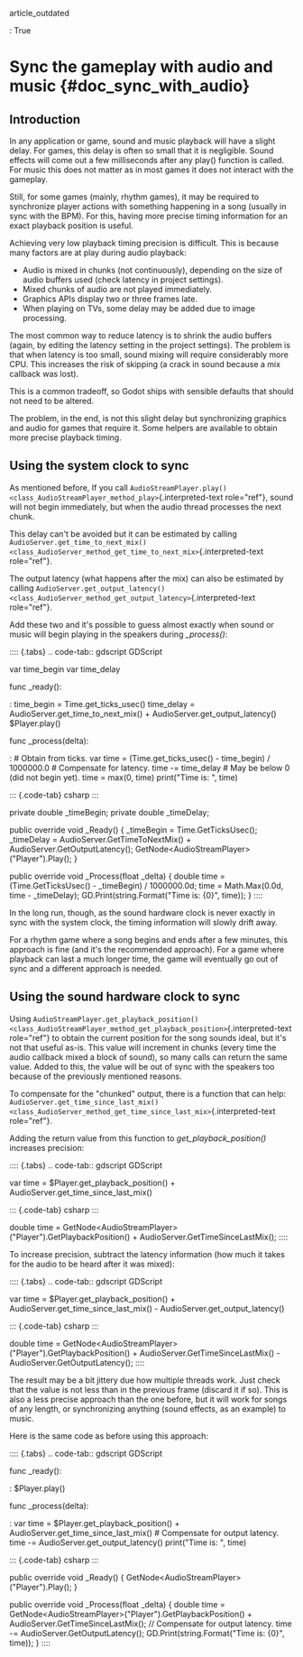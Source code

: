 article_outdated

:   True

# Sync the gameplay with audio and music {#doc_sync_with_audio}

## Introduction

In any application or game, sound and music playback will have a slight
delay. For games, this delay is often so small that it is negligible.
Sound effects will come out a few milliseconds after any play() function
is called. For music this does not matter as in most games it does not
interact with the gameplay.

Still, for some games (mainly, rhythm games), it may be required to
synchronize player actions with something happening in a song (usually
in sync with the BPM). For this, having more precise timing information
for an exact playback position is useful.

Achieving very low playback timing precision is difficult. This is
because many factors are at play during audio playback:

- Audio is mixed in chunks (not continuously), depending on the size of
  audio buffers used (check latency in project settings).
- Mixed chunks of audio are not played immediately.
- Graphics APIs display two or three frames late.
- When playing on TVs, some delay may be added due to image processing.

The most common way to reduce latency is to shrink the audio buffers
(again, by editing the latency setting in the project settings). The
problem is that when latency is too small, sound mixing will require
considerably more CPU. This increases the risk of skipping (a crack in
sound because a mix callback was lost).

This is a common tradeoff, so Godot ships with sensible defaults that
should not need to be altered.

The problem, in the end, is not this slight delay but synchronizing
graphics and audio for games that require it. Some helpers are available
to obtain more precise playback timing.

## Using the system clock to sync

As mentioned before, If you call
`AudioStreamPlayer.play()<class_AudioStreamPlayer_method_play>`{.interpreted-text
role="ref"}, sound will not begin immediately, but when the audio thread
processes the next chunk.

This delay can\'t be avoided but it can be estimated by calling
`AudioServer.get_time_to_next_mix()<class_AudioServer_method_get_time_to_next_mix>`{.interpreted-text
role="ref"}.

The output latency (what happens after the mix) can also be estimated by
calling
`AudioServer.get_output_latency()<class_AudioServer_method_get_output_latency>`{.interpreted-text
role="ref"}.

Add these two and it\'s possible to guess almost exactly when sound or
music will begin playing in the speakers during *\_process()*:

:::: {.tabs}
.. code-tab:: gdscript GDScript

var time_begin var time_delay

func \_ready():

:   time_begin = Time.get_ticks_usec() time_delay =
    AudioServer.get_time_to_next_mix() +
    AudioServer.get_output_latency() \$Player.play()

func \_process(delta):

:   \# Obtain from ticks. var time = (Time.get_ticks_usec() -
    time_begin) / 1000000.0 \# Compensate for latency. time -=
    time_delay \# May be below 0 (did not begin yet). time = max(0,
    time) print(\"Time is: \", time)

::: {.code-tab}
csharp
:::

private double \_timeBegin; private double \_timeDelay;

public override void \_Ready() { \_timeBegin = Time.GetTicksUsec();
\_timeDelay = AudioServer.GetTimeToNextMix() +
AudioServer.GetOutputLatency();
GetNode\<AudioStreamPlayer\>(\"Player\").Play(); }

public override void \_Process(float \_delta) { double time =
(Time.GetTicksUsec() - \_timeBegin) / 1000000.0d; time = Math.Max(0.0d,
time - \_timeDelay); GD.Print(string.Format(\"Time is: {0}\", time)); }
::::

In the long run, though, as the sound hardware clock is never exactly in
sync with the system clock, the timing information will slowly drift
away.

For a rhythm game where a song begins and ends after a few minutes, this
approach is fine (and it\'s the recommended approach). For a game where
playback can last a much longer time, the game will eventually go out of
sync and a different approach is needed.

## Using the sound hardware clock to sync

Using
`AudioStreamPlayer.get_playback_position()<class_AudioStreamPlayer_method_get_playback_position>`{.interpreted-text
role="ref"} to obtain the current position for the song sounds ideal,
but it\'s not that useful as-is. This value will increment in chunks
(every time the audio callback mixed a block of sound), so many calls
can return the same value. Added to this, the value will be out of sync
with the speakers too because of the previously mentioned reasons.

To compensate for the \"chunked\" output, there is a function that can
help:
`AudioServer.get_time_since_last_mix()<class_AudioServer_method_get_time_since_last_mix>`{.interpreted-text
role="ref"}.

Adding the return value from this function to *get_playback_position()*
increases precision:

:::: {.tabs}
.. code-tab:: gdscript GDScript

var time = \$Player.get_playback_position() +
AudioServer.get_time_since_last_mix()

::: {.code-tab}
csharp
:::

double time =
GetNode\<AudioStreamPlayer\>(\"Player\").GetPlaybackPosition() +
AudioServer.GetTimeSinceLastMix();
::::

To increase precision, subtract the latency information (how much it
takes for the audio to be heard after it was mixed):

:::: {.tabs}
.. code-tab:: gdscript GDScript

var time = \$Player.get_playback_position() +
AudioServer.get_time_since_last_mix() - AudioServer.get_output_latency()

::: {.code-tab}
csharp
:::

double time =
GetNode\<AudioStreamPlayer\>(\"Player\").GetPlaybackPosition() +
AudioServer.GetTimeSinceLastMix() - AudioServer.GetOutputLatency();
::::

The result may be a bit jittery due how multiple threads work. Just
check that the value is not less than in the previous frame (discard it
if so). This is also a less precise approach than the one before, but it
will work for songs of any length, or synchronizing anything (sound
effects, as an example) to music.

Here is the same code as before using this approach:

:::: {.tabs}
.. code-tab:: gdscript GDScript

func \_ready():

:   \$Player.play()

func \_process(delta):

:   var time = \$Player.get_playback_position() +
    AudioServer.get_time_since_last_mix() \# Compensate for output
    latency. time -= AudioServer.get_output_latency() print(\"Time is:
    \", time)

::: {.code-tab}
csharp
:::

public override void \_Ready() {
GetNode\<AudioStreamPlayer\>(\"Player\").Play(); }

public override void \_Process(float \_delta) { double time =
GetNode\<AudioStreamPlayer\>(\"Player\").GetPlaybackPosition() +
AudioServer.GetTimeSinceLastMix(); // Compensate for output latency.
time -= AudioServer.GetOutputLatency(); GD.Print(string.Format(\"Time
is: {0}\", time)); }
::::
